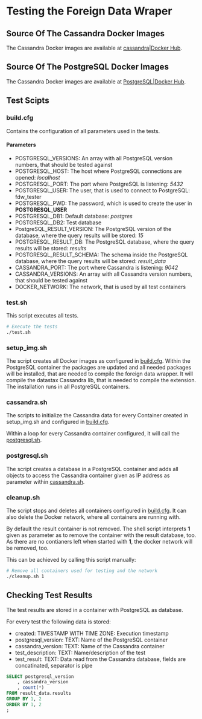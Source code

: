 # Testing the Foreign Data Wraper

## Source Of The Cassandra Docker Images

The Cassandra Docker images are available at [cassandra|Docker Hub](https://hub.docker.com/_/cassandra/).

## Source Of The PostgreSQL Docker Images

The Cassandra Docker images are available at [PostgreSQL|Docker Hub](https://hub.docker.com/_/postgres/).

## Test Scipts

### build.cfg

Contains the configuration of all parameters used in the tests.

#### Parameters

- POSTGRESQL_VERSIONS: An array with all PostgreSQL version numbers, that should be tested against
- POSTGRESQL_HOST: The host where PostgreSQL connections are opened: _localhost_
- POSTGRESQL_PORT: The port where PostgreSQL is listening: _5432_
- POSTGRESQL_USER: The user, that is used to connect to PostgreSQL: fdw_tester
- POSTGRESQL_PWD: The password, which is used to create the user in **POSTGRESQL_USER**
- POSTGRESQL_DB1: Default database: _postgres_
- POSTGRESQL_DB2: Test database
- PostgreSQL_RESULT_VERSION: The PostgreSQL version of the database, where the query results will be stored: _15_
- POSTGRESQL_RESULT_DB: The PostgreSQL database, where the query results will be stored: _results_
- POSTGRESQL_RESULT_SCHEMA: The schema inside the PostgreSQL database, where the query results will be stored: _result_data_
- CASSANDRA_PORT: The port where Cassandra is listening: _9042_
- CASSANDRA_VERSIONS: An array with all Cassandra version numbers, that should be tested against
- DOCKER_NETWORK: The network, that is used by all test containers

### test.sh

This script executes all tests.

```bash
# Execute the tests
./test.sh
```

### setup_img.sh

The script creates all Docker images as configured in [build.cfg](#buildcfg). Within the PostgreSQL container the packages are updated and all needed packages will be installed, that are needed to compile the foreign data wrapper. It will compile the datastax Cassandra lib, that is needed to compile the extension.<br />
The installation runs in all PostgreSQL containers.

### cassandra.sh

The scripts to initialize the Cassandra data for every Container created in setup_img.sh and configured in [build.cfg](#buildcfg).

Within a loop for every Cassandra container configured, it will call the [postgresql.sh](#postgresqlsh).

### postgresql.sh

The script creates a database in a PostgreSQL container and adds all objects to access the Cassandra container given as IP address as parameter within [cassandra.sh](#cassandrash).

### cleanup.sh

The script stops and deletes all containers configured in [build.cfg](#buildcfg). It can also delete the Docker network, where all containers are running with.

By default the result container is not removed. The shell script interprets **1** given as parameter as to remove the container with the result database, too.<br />
As there are no contianers left when started with **1**, the docker network will be removed, too.

This can be achieved by calling this script manually:

```bash
# Remove all containers used for testing and the network
./cleanup.sh 1
```

## Checking Test Results

The test results are stored in a container with PostgreSQL as database.

For every test the following data is stored:

- created: TIMESTAMP WITH TIME ZONE: Execution timestamp
- postgresql_version: TEXT: Name of the PostgreSQL container
- cassandra_version: TEXT: Name of the Cassandra container
- test_description: TEXT: Name/description of the test
- test_result: TEXT: Data read from the Cassandra database, fields are concatinated, separator is pipe

```sql
SELECT postgresql_version
    , cassandra_version
    , count(*)
FROM result_data.results
GROUP BY 1, 2
ORDER BY 1, 2
;
```
